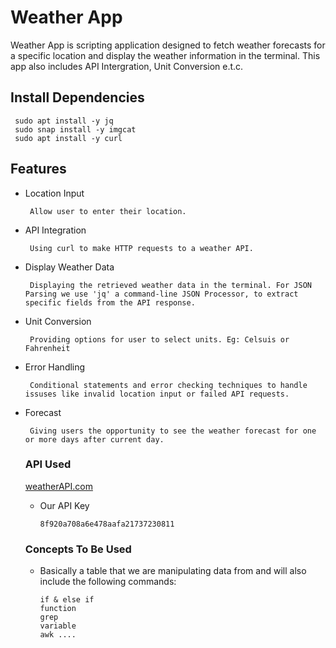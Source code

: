 # Weather App
Weather App is scripting application designed to fetch weather forecasts for a specific location and display the weather information in the terminal. This app also includes API Intergration, Unit Conversion e.t.c.

## Install Dependencies 
  ~~~
   sudo apt install -y jq
   sudo snap install -y imgcat
   sudo apt install -y curl
  ~~~

## Features
+ Location Input
  ~~~
   Allow user to enter their location.
  ~~~
 
+ API Integration
  ~~~
   Using curl to make HTTP requests to a weather API.
  ~~~
 
+ Display Weather Data
  ~~~
   Displaying the retrieved weather data in the terminal. For JSON Parsing we use 'jq' a command-line JSON Processor, to extract specific fields from the API response.
  ~~~
 
+ Unit Conversion
  ~~~
   Providing options for user to select units. Eg: Celsuis or Fahrenheit
  ~~~
  
+ Error Handling
  ~~~
   Conditional statements and error checking techniques to handle issuses like invalid location input or failed API requests.
  ~~~
  
+ Forecast
  ~~~
   Giving users the opportunity to see the weather forecast for one or more days after current day.
  ~~~

  ### API Used

    [weatherAPI.com](https://www.weatherapi.com/)
    
  + Our API Key
      ~~~
      8f920a708a6e478aafa21737230811
      ~~~

  ### Concepts To Be Used
  
  + Basically a table that we are manipulating data from and will also include the following commands:
      ~~~
      if & else if
      function
      grep
      variable
      awk ....
      ~~~
